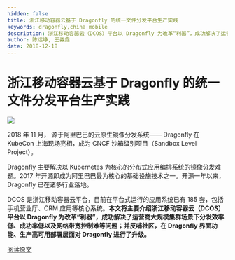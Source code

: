 ```yaml
---
hidden: false
title: 浙江移动容器云基于 Dragonfly 的统一文件分发平台生产实践
keywords: dragonfly,china mobile
description: 浙江移动容器云（DCOS）平台以 Dragonfly 为改革“利器”，成功解决了运营商大规模集群场景下分发效率低、成功率低以及网络带宽控制难等问题；并反哺社区，在 Dragonfly 界面功能、生产高可用部署层面对 Dragonfly 进行了升级。
author: 陈远峥, 王淼鑫
date: 2018-12-18
---
```


# 浙江移动容器云基于 Dragonfly 的统一文件分发平台生产实践

![](https://mmbiz.qpic.cn/mmbiz_png/yvBJb5IiafvmdKLP4zXN2ATCFDNshUUCpESPWoRHOyNb78s6QdTT3hlDTUHpViapNp2QoQibqRHibWk0881YWohQzQ/640?wx_fmt=gif&tp=webp&wxfrom=5&wx_lazy=1&wx_co=1)

2018 年 11 月， 源于阿里巴巴的云原生镜像分发系统—— Dragonfly 在 KubeCon 上海现场亮相，成为 CNCF 沙箱级别项目（Sandbox Level Project）。

Dragonfly 主要解决以 Kubernetes 为核心的分布式应用编排系统的镜像分发难题。2017 年开源即成为阿里巴巴最为核心的基础设施技术之一。开源一年以来，Dragonfly 已在诸多行业落地。

DCOS 是浙江移动容器云平台，目前在平台式运行的应用系统已有 185 套，包括手机营业厅、CRM 应用等核心系统。**本文将主要介绍浙江移动容器云（DCOS）平台以 Dragonfly 为改革“利器”，成功解决了运营商大规模集群场景下分发效率低、成功率低以及网络带宽控制难等问题；并反哺社区，在 Dragonfly 界面功能、生产高可用部署层面对 Dragonfly 进行了升级。**


[阅读原文](https://mp.weixin.qq.com/s/0PRitK9bqcMr88lOOw5aKQ)

